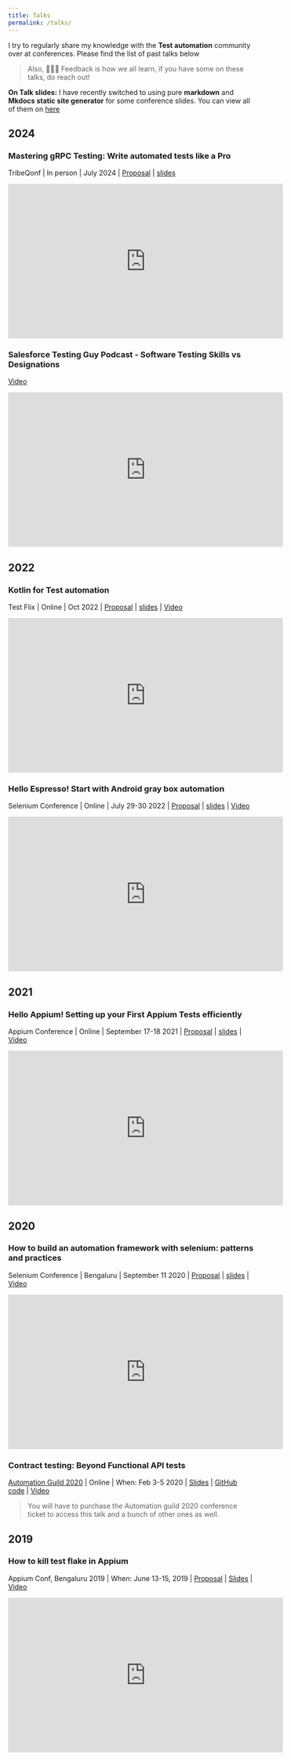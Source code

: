 ```yaml
---
title: Talks
permalink: /talks/
---
```


I try to regularly share my knowledge with the **Test automation** community over at conferences. Please find the list
of past talks below

> Also, 🧏🏼‍♂️ Feedback is how we all learn, if you have some on these talks, do reach out!

**On Talk slides:** I have recently switched to using pure **markdown** and **Mkdocs static site generator** for some
conference slides. You can view all of them on [here](https://automationhacks.io/slides/)

## 2024

### Mastering gRPC Testing: Write automated tests like a Pro

TribeQonf | In person | July 2024 |
[Proposal](https://www.thetesttribe.com/tribeqonf/gaurav-s/#ttt-key-takeaways)
|
[slides](https://docs.google.com/presentation/d/e/2PACX-1vTpW84YaOPWIauhb4Iv7j1kv_iNR-PE_okDygXjgxmLs6qNd_tPPsJEvoAYsRmUTW5iG4LxxPG9-Nwv/pub?start=false&loop=true&delayms=10000&slide=id.p1)

<iframe src="https://docs.google.com/presentation/d/e/2PACX-1vTpW84YaOPWIauhb4Iv7j1kv_iNR-PE_okDygXjgxmLs6qNd_tPPsJEvoAYsRmUTW5iG4LxxPG9-Nwv/embed?start=false&loop=false&delayms=3000" frameborder="0" width="560" height="315" allowfullscreen="true" mozallowfullscreen="true" webkitallowfullscreen="true"></iframe>

### Salesforce Testing Guy Podcast - Software Testing Skills vs Designations

[Video](https://www.youtube.com/watch?v=DjPXx6Ea9wU)

<iframe width="560" height="315" src="https://www.youtube.com/embed/DjPXx6Ea9wU?si=3o8hzE04ZQgw5SCy" title="YouTube video player" frameborder="0" allow="accelerometer; autoplay; clipboard-write; encrypted-media; gyroscope; picture-in-picture; web-share" referrerpolicy="strict-origin-when-cross-origin" allowfullscreen></iframe>

## 2022

### Kotlin for Test automation

Test Flix | Online | Oct 2022 |
[Proposal](https://www.thetesttribe.com/testflix-2022-gaurav-singh/)
|
[slides](https://docs.google.com/presentation/d/e/2PACX-1vRRLUYtO2rmfOBoYDV5IZZEgClf5EwYVelT6ssunzF74uvMi3pcax0Mhz8XeAtOiynUxqBhGWoSqE9_/pub?start=false&loop=false&delayms=3000)
| [Video](https://www.youtube.com/watch?v=RIvdsJzF0Yk)

<iframe width="560" height="315" src="https://www.youtube.com/embed/RIvdsJzF0Yk" title="YouTube video player" frameborder="0" allow="accelerometer; autoplay; clipboard-write; encrypted-media; gyroscope; picture-in-picture" allowfullscreen></iframe>

### Hello Espresso! Start with Android gray box automation

Selenium Conference | Online | July 29-30 2022 |
[Proposal](https://confengine.com/conferences/selenium-conf-2022/proposal/16690/hello-espresso-start-with-android-gray-box-automation)
|
[slides](https://docs.google.com/presentation/d/e/2PACX-1vRHHRilmbqc3G4hvX7n1q_aq4VYaBK2oKeD3aPMs1KQNX2BTztGWKYdFtsCU5ne_TaPzV7_Vx5ZgqOz/pub?start=false&loop=false&delayms=3000)
| [Video](https://www.youtube.com/watch?v=6A0fwVamKfo)

<iframe width="560" height="315" src="https://www.youtube.com/embed/6A0fwVamKfo" title="YouTube video player" frameborder="0" allow="accelerometer; autoplay; clipboard-write; encrypted-media; gyroscope; picture-in-picture" allowfullscreen></iframe>

## 2021

### Hello Appium! Setting up your First Appium Tests efficiently

Appium Conference | Online | September 17-18 2021 |
[Proposal](https://confengine.com/conferences/appium-conf-2021/proposal/15501/hello-appium-setting-up-your-first-appium-tests-efficiently)
| [slides](https://automationhacks.io/slides/2021/appium-conf/hello-appium-writing-your-first-tests/00-welcome/) |
[Video](https://www.youtube.com/watch?v=907U1VP0RpA&list=PL9Z-JgiTsOYRCcJhDfmKAah9XmAp2b903&index=11&t=277s)

<iframe width="560" height="315" src="https://www.youtube.com/embed/907U1VP0RpA" title="YouTube video player" frameborder="0" allow="accelerometer; autoplay; clipboard-write; encrypted-media; gyroscope; picture-in-picture" allowfullscreen></iframe>

## 2020

### How to build an automation framework with selenium: patterns and practices

Selenium Conference | Bengaluru | September 11 2020 |
[Proposal](https://confengine.com/selenium-conf-2020/proposal/13303/how-to-build-an-automation-framework-with-selenium-patterns-and-practices)
|
[slides](https://automationhacks.io/slides/2020/se-conf/how-to-build-an-automation-framework-with-selenium/01-introduction.html)
| [Video](https://www.youtube.com/watch?v=ZZ82P3teH0w&t=52s)

<iframe width="560" height="315" src="https://www.youtube.com/embed/ZZ82P3teH0w" title="YouTube video player" frameborder="0" allow="accelerometer; autoplay; clipboard-write; encrypted-media; gyroscope; picture-in-picture" allowfullscreen></iframe>

### Contract testing: Beyond Functional API tests

[Automation Guild 2020](https://www.youtube.com/watch?v=yv9P0CCY5e8) | Online | When: Feb 3-5 2020 |
[Slides](https://www.slideshare.net/GauravSingh676/contract-testing-beyond-api-functional-testing-226876827) |
[GitHub code](https://github.com/gaurav-singh/grasp-contract-testing) |
[Video](https://guildconferences.com/topic/gaurav-singh-api/)

> You will have to purchase the Automation guild 2020 conference ticket to access this talk and a bunch of other ones as
> well.

## 2019

### How to kill test flake in Appium

Appium Conf, Bengaluru 2019 | When: June 13-15, 2019 |
[Proposal](https://confengine.com/appium-conf-2019/proposal/8698/how-to-kill-test-flake-in-appium) |
[Slides](https://www.slideshare.net/GauravSingh676/how-to-kill-test-flake-in-appium-149375675) |
[Video](https://www.youtube.com/watch?v=yv9P0CCY5e8)

<iframe width="560" height="315" src="https://www.youtube.com/embed/yv9P0CCY5e8" title="YouTube video player" frameborder="0" allow="accelerometer; autoplay; clipboard-write; encrypted-media; gyroscope; picture-in-picture" allowfullscreen></iframe>

